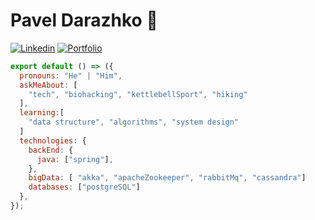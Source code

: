 # Pavel Darazhko 👋
[![Linkedin](https://img.shields.io/badge/-LinkedIn-222222?style=flat-square&logo=Linkedin&logoColor=white)](https://www.linkedin.com/in/pdarazhko/)
[![Portfolio](https://img.shields.io/badge/-Portfolio-yellow)](https://pdarazhko.github.io/)

```js
export default () => ({
  pronouns: "He" | "Him",
  askMeAbout: [
    "tech", "biohacking", "kettlebellSport", "hiking"
  ],
  learning:[
    "data structure", "algorithms", "system design"
  ]
  technologies: {
    backEnd: {
      java: ["spring"],
    },
    bigData: [ "akka", "apacheZookeeper", "rabbitMq", "cassandra"]
    databases: ["postgreSQL"]
  },
});
```
